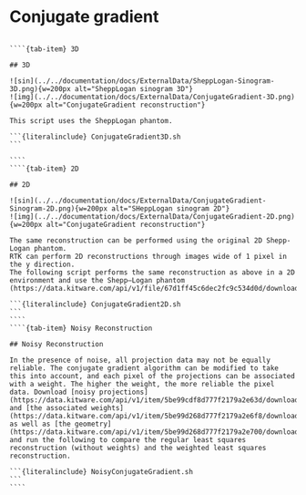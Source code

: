 # Conjugate gradient

`````{tab-set}

````{tab-item} 3D

## 3D

![sin](../../documentation/docs/ExternalData/SheppLogan-Sinogram-3D.png){w=200px alt="SheppLogan sinogram 3D"}
![img](../../documentation/docs/ExternalData/ConjugateGradient-3D.png){w=200px alt="ConjugateGradient reconstruction"}

This script uses the SheppLogan phantom.

```{literalinclude} ConjugateGradient3D.sh
```

````
````{tab-item} 2D

## 2D

![sin](../../documentation/docs/ExternalData/ConjugateGradient-Sinogram-2D.png){w=200px alt="SHeppLogan sinogram 2D"}
![img](../../documentation/docs/ExternalData/ConjugateGradient-2D.png){w=200px alt="ConjugateGradient reconstruction"}

The same reconstruction can be performed using the original 2D Shepp-Logan phantom.
RTK can perform 2D reconstructions through images wide of 1 pixel in the y direction.
The following script performs the same reconstruction as above in a 2D environment and use the Shepp–Logan phantom (https://data.kitware.com/api/v1/file/67d1ff45c6dec2fc9c534d0d/download).

```{literalinclude} ConjugateGradient2D.sh
```
````
````{tab-item} Noisy Reconstruction

## Noisy Reconstruction

In the presence of noise, all projection data may not be equally reliable. The conjugate gradient algorithm can be modified to take this into account, and each pixel of the projections can be associated with a weight. The higher the weight, the more reliable the pixel data. Download [noisy projections](https://data.kitware.com/api/v1/item/5be99cdf8d777f2179a2e63d/download) and [the associated weights](https://data.kitware.com/api/v1/item/5be99d268d777f2179a2e6f8/download), as well as [the geometry](https://data.kitware.com/api/v1/item/5be99d268d777f2179a2e700/download), and run the following to compare the regular least squares reconstruction (without weights) and the weighted least squares reconstruction.

```{literalinclude} NoisyConjugateGradient.sh
```
````
`````
